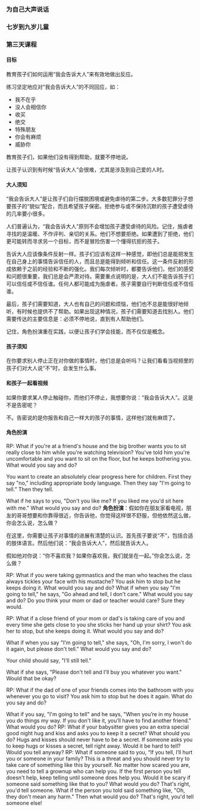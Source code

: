 ### 为自己大声说话

### 七岁到九岁儿童

### 第三天课程

#### 目标

教育孩子们如何运用“我会告诉大人”来有效地做出反应。

练习坚定地应对“我会告诉大人”的不同回应，如：

* 我不在乎
* 没人会相信你
* 收买
* 绝交
* 特殊朋友
* 你会有麻烦
* 威胁你

教育孩子们，如果他们没有得到帮助，就要不停地说。

让孩子认识到有时候“告诉大人”会很难，尤其是涉及到自己爱的人时。

#### 大人须知

“我会告诉大人”是让孩子们自行摆脱困境或避免虐待的第二步。大多数犯罪分子想要孩子的“貌似”配合，而且希望孩子保密。拒绝参与或不保持沉默的孩子遭受虐待的几率要小很多。

人们普遍认为，“我会告诉大人”原则不会增加孩子遭受虐待的风险。记住，施虐者寻找的是温暖、不作评判、亲切的关系。他们不想要拒绝。如果遭到了拒绝，他们更可能转而寻求另一个目标，而不是冒险伤害一个懂得抗拒的孩子。

告诉大人应该像条件反射一样。孩子们应该有这样一种感觉，即他们总是能把发生在自己身上的事情告诉信任的人，而且总是能得到倾听和信任。这一条件反射的形成依赖于之前的经验和不断的强化。我们每次倾听时，都要告诉他们，他们的感受和问题很重要，我们总是会严肃对待。需要重点说明的是，大人们不能告诉孩子们可以信任或不信任谁。任何人都可能成为施虐者。孩子需要自行判断信任或不信任谁。

最后，孩子们需要知道，大人也有自己的问题和烦恼，他们也不总是能很好地倾听，有时候也提供不了帮助。如果出现这种情况，孩子们需要知道去找别人。他们需要传达的主要信息是：必须不停地说，直到有人帮助他们。

记住，角色扮演重在实践，以便让孩子们学会技能，而不仅仅是概念。

#### 孩子须知

在你要求别人停止正在对你做的事情时，他们总是会听吗？让我们看看当视频里的孩子们对大人说“不”时，会发生什么事。

#### 和孩子一起看视频

如果你要求某人停止触碰你，而他们不停止，我想要你说：“我会告诉大人”。这是不是告密呢？

不。告密说的是你报告和自己一样大的孩子的事情，这样他们就有麻烦了。

#### 角色扮演

RP:   What if you're at a friend's house and the big brother wants you to sit really close to him while you're watching television? You've told him you're uncomfortable and you want to sit on the floor, but he keeps bothering you.  What would you say and do?

You want to create an absolutely clear progress here for children. First they say "no," including appropriate body language. Then they say "I'm going to tell.”  Then they tell.

What if he says to you, "Don't you like me? If you liked me you'd sit here with me."  What would you  say and do?
**角色扮演**：假如你在朋友家看电视，朋友的哥哥想要和你靠得很近，你告诉他，你觉得这样很不舒服，但他依然这么做，你会怎么说，怎么做？

在这里，你需要让孩子对事情的进展有清楚的认识。首先孩子要说“不”，包括合适的肢体语言。然后他们说：“我会告诉大人”，然后就告诉大人。

假如他对你说：“你不喜欢我？如果你喜欢我，我们就坐在一起。”你会怎么说，怎么做？

RP:   What if you were taking gymnastics and the man who teaches the class always tickles your face with his mustache?  You ask him to stop but he keeps doing it. What would you say and do?
What if when you say "I'm going to tell," he says, "Go ahead and tell, I don't care."  What would you say and do?  Do you think your mom or dad or teacher would care? Sure they would.

RP:   What if a close friend of your mom or dad's is taking care of you and every time she gets close to you she sticks her hand up your shirt? You ask her to stop, but she keeps doing it. What would you say and do?

What if when you say "I'm going to tell," she says, "Oh, I'm sorry, I won't do it again, but please don't tell." What would you say and do?

Your child should say, "I'll still tell."

What if she says, "Please don't tell and I'll buy you whatever you want."  Would that be okay?


RP:   What if the dad of one of your friends comes into the bathroom with you whenever you go to visit?  You ask him to stop but he does it again. What do you say and do?

What if you say, "I'm going to tell" and he says, "When you’re in my house you do things my way. If you don't like it, you’ll have to find another friend." What would you do?
RP:   What if your babysitter gives you an extra special good night hug and kiss and asks you to keep it a secret?  What should you do?
Hugs and kisses should never have to be a secret. If someone asks you to keep hugs or kisses a secret, tell right away.
Would it be hard to tell?
Would you tell anyway?
RP:   What if someone said to you, “If you tell, I’ll hurt you or someone in your family?
This is a threat and you should never try to take care of something like this by yourself. No matter how scared you are, you need to tell a grownup who can help you. If the first person you tell doesn't help, keep telling until someone does help you.
Would it be scary if someone said something like that to you? 
What would you do?   That's right, you'd tell someone.
What if the person you told said something like, "Oh, they don't mean any harm."  Then what would you do?
That's right, you'd tell someone else!




